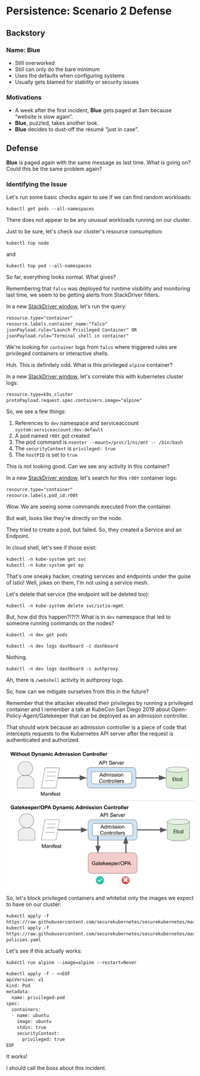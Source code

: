 # Persistence: Scenario 2 Defense

## Backstory

### Name: __Blue__

* Still overworked
* Still can only do the bare minimum
* Uses the defaults when configuring systems
* Usually gets blamed for stability or security issues

### Motivations

* A week after the first incident, __Blue__ gets paged at 3am because “website is slow again”.
* __Blue__, puzzled, takes another look.
* __Blue__ decides to dust-off the résumé “just in case”.

## Defense

__Blue__ is paged again with the same message as last time. What is going on? Could this be the same problem again?

### Identifying the Issue

Let's run some basic checks again to see if we can find random workloads:

```console
kubectl get pods --all-namespaces
```

There does not appear to be any unusual workloads running on our cluster.

Just to be sure, let's check our cluster's resource consumption:

```console
kubectl top node
```

and

```console
kubectl top pod --all-namespaces
```

So far, everything looks normal. What gives?

Remembering that `falco` was deployed for runtime visibility and monitoring last time, we seem to be getting alerts from StackDriver filters.

In a new <a href="https://console.cloud.google.com/logs/viewer" target="_blank">StackDriver window</a>, let's run the query:

```console
resource.type="container"
resource.labels.container_name:"falco"
jsonPayload.rule="Launch Privileged Container" OR jsonPayload.rule="Terminal shell in container"
```

We're looking for `container` logs from `falco` where triggered rules are privileged containers or interactive shells.

Huh. This is definitely odd. What is this privileged `alpine` container?

In a new <a href="https://console.cloud.google.com/logs/viewer" target="_blank">StackDriver window</a>, let's correlate this with kubernetes cluster logs:

```console
resource.type=k8s_cluster
protoPayload.request.spec.containers.image="alpine"
```

So, we see a few things:

1. References to `dev` namespace and serviceaccount `system:serviceaccount:dev:default`
1. A pod named `r00t` got created
1. The pod command is `nsenter --mount=/proc/1/ns/mnt -- /bin/bash`
1. The `securityContext` is `privileged: true`
1. The `hostPID` is set to `true`

This is not looking good. Can we see any activity in this container?

In a new <a href="https://console.cloud.google.com/logs/viewer" target="_blank">StackDriver window</a>, let's search for this `r00t` container logs:

```console
resource.type="container"
resource.labels.pod_id:r00t
```

Wow. We are seeing some commands executed from the container.

But wait, looks like they're directly on the node.

They tried to create a pod, but failed. So, they created a Service and an Endpoint.

In cloud shell, let's see if those exist:

```console
kubectl -n kube-system get svc
kubectl -n kube-system get ep
```

That's one sneaky hacker, creating services and endpoints under the guise of Istio! Well, jokes on them, I'm not using a service mesh.

Let's delete that service (the endpoint will be deleted too):

```console
kubectl -n kube-system delete svc/istio-mgmt
```

But, how did this happen?!?!?! What is in `dev` namespace that led to someone running commands on the nodes?

```console
kubectl -n dev get pods
```

```console
kubectl -n dev logs dashboard -c dashboard
```

Nothing.

```console
kubectl -n dev logs dashboard -c authproxy
```

Ah, there is `/webshell` activity in authproxy logs.

So, how can we mitigate ourselves from this in the future?

Remember that the attacker elevated their privileges by running a privileged container and I remember a talk at KubeCon San Diego 2019 about Open-Policy-Agent/Gatekeeper that can be deployed as an admission controller.

That should work because an admission controller is a piece of code that intercepts requests to the Kubernetes API server after the request is authenticated and authorized.

![opa admission gatekeeper](img/opa.png)

So, let's block privileged containers and whitelist only the images we expect to have on our cluster:

```console
kubectl apply -f https://raw.githubusercontent.com/securekubernetes/securekubernetes/master/manifests/security2.yaml
kubectl apply -f https://raw.githubusercontent.com/securekubernetes/securekubernetes/master/manifests/security2-policies.yaml
```

Let's see if this actually works:

```console
kubectl run alpine --image=alpine --restart=Never
```

```console
kubectl apply -f - <<EOF
apiVersion: v1
kind: Pod
metadata:
  name: privileged-pod
spec:
  containers:
  - name: ubuntu
    image: ubuntu
    stdin: true
    securityContext:
      privileged: true
EOF
```

It works!

I should call the boss about this incident.
